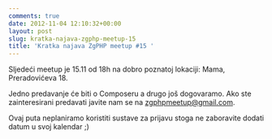 ```yaml
---
comments: true
date: 2012-11-04 12:10:32+00:00
layout: post
slug: kratka-najava-zgphp-meetup-15
title: 'Kratka najava ZgPHP meetup #15 '
---
```


Sljedeći meetup je 15.11 od 18h na dobro poznatoj lokaciji: Mama, Preradovićeva 18.

Jedno predavanje će biti o Composeru a drugo još dogovaramo. Ako ste zainteresirani predavati javite nam se na zgphpmeetup@gmail.com.

Ovaj puta neplaniramo koristiti sustave za prijavu stoga ne zaboravite dodati datum u svoj kalendar ;)
